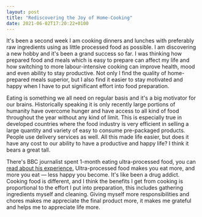 ```yaml
---
layout: post
title: "Rediscovering the Joy of Home-Cooking"
date: 2021-06-02T17:20:22+0100
---
```


It's been a second week I am cooking dinners and lunches with preferably raw ingredients using as little processed food as possible. I am discovering a new hobby and it's been a grand success so far. I was thinking how prepared food and meals which is easy to prepare can affect my life and how switching to more labour-intensive cooking can improve health, mood and even ability to stay productive. Not only I find the quality of home-prepared meals superior, but I also find it easier to stay motivated and happy when I have to put significant effort into food preparation. 

Eating is something we all need on regular basis and it's a big motivator for our brains. Historically speaking it is only recently large portions of humanity have overcome hunger and have access to all kind of food throughout the year without any kind of limit. This is especially true in developed countries where the food industry is very efficient in selling a large quantity and variety of easy to consume pre-packaged products. People use delivery services as well. All this made life easier, but does it have any cost to our ability to have a productive and happy life? I think it bears a great tall.

There's BBC journalist spent 1-month eating ultra-processed food, you can [read about his experience.][1] Ultra-processed food makes you eat more, and more you eat — less happy you become. It's like been a drug addict. Cooking food is different, and I think the benefits I get from cooking is proportional to the effort I put into preparation, this includes gathering ingredients myself and cleaning. Giving myself more responsibilities and chores makes me appreciate the final product more, it makes me grateful and helps me to appreciate life more.

[1]: https://www.bbc.co.uk/food/articles/van_tulleken